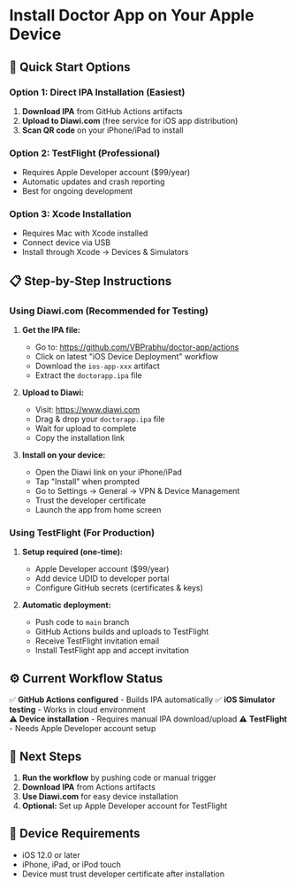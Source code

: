 # Install Doctor App on Your Apple Device

## 🚀 Quick Start Options

### Option 1: Direct IPA Installation (Easiest)
1. **Download IPA** from GitHub Actions artifacts
2. **Upload to Diawi.com** (free service for iOS app distribution)
3. **Scan QR code** on your iPhone/iPad to install

### Option 2: TestFlight (Professional)
- Requires Apple Developer account ($99/year)
- Automatic updates and crash reporting
- Best for ongoing development

### Option 3: Xcode Installation
- Requires Mac with Xcode installed
- Connect device via USB
- Install through Xcode → Devices & Simulators

## 📋 Step-by-Step Instructions

### Using Diawi.com (Recommended for Testing)

1. **Get the IPA file:**
   - Go to: https://github.com/VBPrabhu/doctor-app/actions
   - Click on latest "iOS Device Deployment" workflow
   - Download the `ios-app-xxx` artifact
   - Extract the `doctorapp.ipa` file

2. **Upload to Diawi:**
   - Visit: https://www.diawi.com
   - Drag & drop your `doctorapp.ipa` file
   - Wait for upload to complete
   - Copy the installation link

3. **Install on your device:**
   - Open the Diawi link on your iPhone/iPad
   - Tap "Install" when prompted
   - Go to Settings → General → VPN & Device Management
   - Trust the developer certificate
   - Launch the app from home screen

### Using TestFlight (For Production)

1. **Setup required (one-time):**
   - Apple Developer account ($99/year)
   - Add device UDID to developer portal
   - Configure GitHub secrets (certificates & keys)

2. **Automatic deployment:**
   - Push code to `main` branch
   - GitHub Actions builds and uploads to TestFlight
   - Receive TestFlight invitation email
   - Install TestFlight app and accept invitation

## ⚙️ Current Workflow Status

✅ **GitHub Actions configured** - Builds IPA automatically
✅ **iOS Simulator testing** - Works in cloud environment  
⚠️ **Device installation** - Requires manual IPA download/upload
⚠️ **TestFlight** - Needs Apple Developer account setup

## 🔧 Next Steps

1. **Run the workflow** by pushing code or manual trigger
2. **Download IPA** from Actions artifacts
3. **Use Diawi.com** for easy device installation
4. **Optional:** Set up Apple Developer account for TestFlight

## 📱 Device Requirements

- iOS 12.0 or later
- iPhone, iPad, or iPod touch
- Device must trust developer certificate after installation

